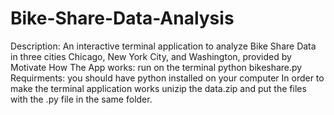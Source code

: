 # Bike-Share-Data-Analysis
Description:
An interactive terminal application to analyze Bike Share Data in three cities Chicago, New York City, and Washington, provided by Motivate
How The App works:
run on the terminal python bikeshare.py 
Requirments:
you should have python installed on your computer
In order to make the terminal application works unizip the data.zip and put the files with the .py file in the same folder.
